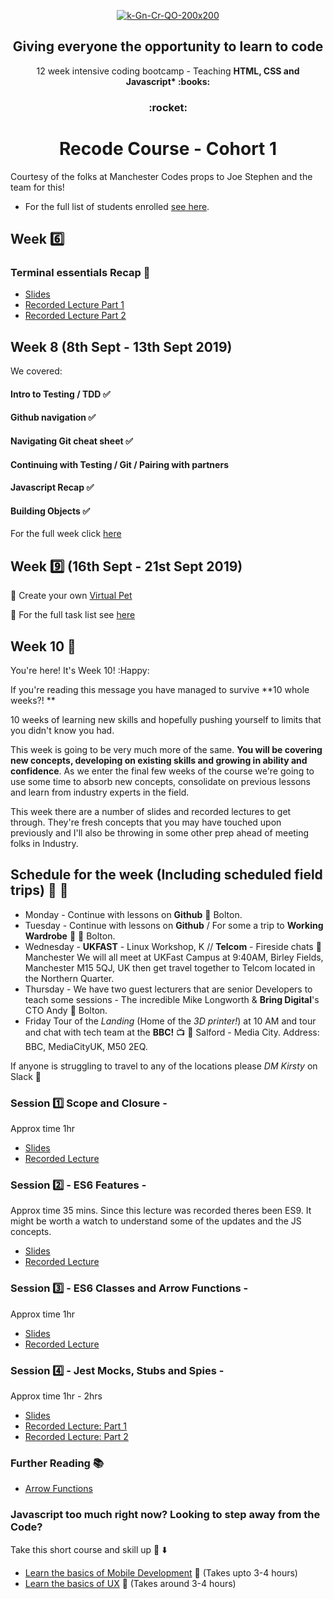 <p align="center">
    <a href="https://recode.org.uk"><img src="https://i.ibb.co/tHTcXNp/k-Gn-Cr-QO-400x400.jpg" alt="k-Gn-Cr-QO-200x200" border="0"></a><br /><a target='_blank' <br />
  </a>
</p>


<h2 align="center">
  Giving everyone the opportunity to learn to code
</h2>
<p align="center">
    12 week intensive coding bootcamp - Teaching <b> HTML, CSS and Javascript* :books: </b>
</p>

<h3 align="center">
 :rocket:
</h3>

<h1 align="center">
  Recode Course - Cohort 1
</h1>

Courtesy of the folks at Manchester Codes props to Joe Stephen and the team for this! 

* For the full list of students enrolled [see here](./studentroster).

## Week :six:

### Terminal essentials Recap :ship:
* [Slides](https://docs.google.com/presentation/d/1w0jTsPLMVAS3qzLex7-N9DDODBFz9teYpCoxfy1Q58o/edit?usp=sharing)
* [Recorded Lecture Part 1](https://drive.google.com/open?id=1_bwrS4Hbf3VZWCfIN-gnzzpTHTwU6Bo1)
* [Recorded Lecture Part 2](https://drive.google.com/file/d/1JKT7oRzrS_bEh_iCSusUUmWYzx0lHcuz/view?usp=sharing)

## Week 8 (8th Sept - 13th Sept 2019)

We covered: 

#### Intro to Testing / TDD :white_check_mark:
#### Github navigation :white_check_mark:
#### Navigating Git cheat sheet :white_check_mark:
#### Continuing with Testing / Git / Pairing with partners
#### Javascript Recap :white_check_mark:
#### Building Objects :white_check_mark:

For the full week click [here](/Week8)

## Week :nine: (16th Sept - 21st Sept 2019)

:dog: Create your own [Virtual Pet](./Week9)

:calendar: For the full task list see [here](./Week9/README.md)

## Week 10 :bell: 

You're here! It's Week 10! :Happy:

If you're reading this message you have managed to survive **10 whole weeks?! **

10 weeks of learning new skills and hopefully pushing yourself to limits that you didn't know you had.

This week is going to be very much more of the same. **You will be covering new concepts, developing on existing skills and growing in ability and confidence**. As we enter the final few weeks of the course we're going to use some time to absorb new concepts, consolidate on previous lessons and learn from industry experts in the field.

This week there are a number of slides and recorded lectures to get through. They're fresh concepts that you may have touched upon previously and I'll also be throwing in some other prep ahead of meeting folks in Industry.

## Schedule for the week (Including scheduled field trips) :calendar: :train:

* Monday - Continue with lessons on **Github** :round_pushpin: Bolton. 
* Tuesday - Continue with lessons on **Github** / For some a trip to **Working Wardrobe** :shirt: :round_pushpin: Bolton.
* Wednesday - **UKFAST** - Linux Workshop, K // **Telcom** - Fireside chats :round_pushpin: Manchester
We will all meet at UKFast Campus at 9:40AM, Birley Fields, Manchester M15 5QJ, UK then get travel together to Telcom located in the Northern Quarter. 
* Thursday - We have two guest lecturers that are senior Developers to teach some sessions - The incredible Mike Longworth & **Bring Digital**'s CTO Andy :round_pushpin: Bolton.
* Friday  Tour of the *Landing* (Home of the *3D printer!*) at 10 AM and tour and chat with tech team at the **BBC!** :tv: :round_pushpin: Salford - Media City. Address: BBC, MediaCityUK,  M50 2EQ.

If anyone is struggling to travel to any of the locations please *DM Kirsty* on Slack :car:

### Session :one: Scope and Closure - 
Approx time 1hr
* [Slides](https://docs.google.com/presentation/d/1yHeG25mrWfSilJE1MMc_p-DLQUDNY233AGZQ7RVzwAQ/edit#slide=id.p)
* [Recorded Lecture](https://drive.google.com/open?id=1xfI8J-4hEC_PiYkLWZZkwUxkF8_K6YYQ)

### Session :two: - ES6 Features - 
Approx time 35 mins. Since this lecture was recorded theres been ES9. It might be worth a watch to understand some of the updates and the JS concepts.
* [Slides](https://docs.google.com/presentation/d/1TSr01Bkcp4ASx2xYPcibl4gjUDLgS35A3pKs0qfC12k)
* [Recorded Lecture](https://drive.google.com/file/d/1AcCBenXc1lDcaS8breoEMZF2S65ML80x/view?usp=sharing)

### Session :three: - ES6 Classes and Arrow Functions - 
Approx time 1hr
* [Slides](https://docs.google.com/presentation/d/1J79g3-L35aOLa842wQyrd04Y5sGDn6PqWE55pUxVhTI/edit#slide=id.p)
* [Recorded Lecture](https://drive.google.com/open?id=1b64YAs3t1OCohelRfsSywv9zdb-lgkER)

### Session :four: - Jest Mocks, Stubs and Spies - 
Approx time 1hr - 2hrs
* [Slides](https://docs.google.com/presentation/d/1fym8U4diqj0HZVGv-kAVj2k2OHTJ9E-3fOVUSjOnq3k/edit#slide=id.g34b902fe6f_0_30)
* [Recorded Lecture: Part 1](https://drive.google.com/open?id=1c6PfcKeh5Ol3LNK-WY9opk6z70BOhJPV)
* [Recorded Lecture: Part 2](https://drive.google.com/open?id=1gDah1eVdmFOj1XNbdT8xXiPGNGowu6ix)

### Further Reading :books: 
* [Arrow Functions](https://developer.mozilla.org/en-US/docs/Web/JavaScript/Reference/Functions/Arrow_functions)

### Javascript too much right now? Looking to step away from the Code? 

Take this short course and skill up :rocket: :arrow_down:

* [Learn the basics of Mobile Development](https://www.futurelearn.com/courses/digital-skills-mobile) :iphone: (Takes upto 3-4 hours)
* [Learn the basics of UX](https://www.futurelearn.com/courses/digital-skills-user-experience) :girl: (Takes around 3-4 hours)
